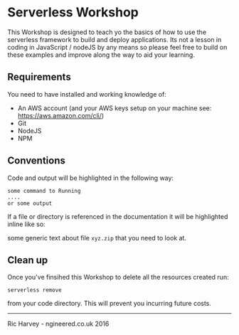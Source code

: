 # Serverless Workshop
This Workshop is designed to teach yo the basics of how to use the serverless framework to build and deploy applications. Its not a lesson in coding in JavaScript / nodeJS by any means so please feel free to build on these examples and improve along the way to aid your learning.

## Requirements

You need to have installed and working knowledge of:

 - An AWS account (and your AWS keys setup on your machine see: https://aws.amazon.com/cli/)
 - Git
 - NodeJS
 - NPM

## Conventions
Code and output will be highlighted in the following way:

```
some command to Running
....
or some output
```

If a file or directory is referenced in the documentation it will be highlighted inline like so:

some generic text about file ```xyz.zip``` that you need to look at.

## Clean up
Once you've finsihed this Workshop to delete all the resources created run:

```serverless remove```

from your code directory. This will prevent you incurring future costs.

---
Ric Harvey - ngineered.co.uk 2016
